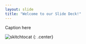 ```yaml
---
layout: slide
title: "Welcome to our Slide Deck!"
---
```


Caption here

![skitchtocat](https://octodex.github.com/images/skitchtocat.png)
{: .center}
